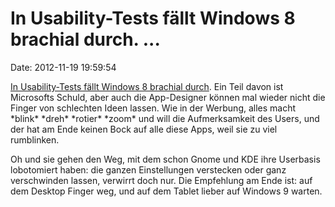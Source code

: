 In Usability-Tests fällt Windows 8 brachial durch. \...
=======================================================

Date: 2012-11-19 19:59:54

[In Usability-Tests fällt Windows 8 brachial
durch](http://www.useit.com/alertbox/windows-8.html). Ein Teil davon ist
Microsofts Schuld, aber auch die App-Designer können mal wieder nicht
die Finger von schlechten Ideen lassen. Wie in der Werbung, alles macht
\*blink\* \*dreh\* \*rotier\* \*zoom\* und will die Aufmerksamkeit des
Users, und der hat am Ende keinen Bock auf alle diese Apps, weil sie zu
viel rumblinken.

Oh und sie gehen den Weg, mit dem schon Gnome und KDE ihre Userbasis
lobotomiert haben: die ganzen Einstellungen verstecken oder ganz
verschwinden lassen, verwirrt doch nur. Die Empfehlung am Ende ist: auf
dem Desktop Finger weg, und auf dem Tablet lieber auf Windows 9 warten.
